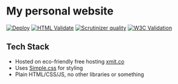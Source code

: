# My personal website
[![Deploy](https://github.com/Tairesh/www/actions/workflows/deploy.yaml/badge.svg)](https://tairesh.xmit.dev)
[![HTML Validate](https://github.com/Tairesh/www/actions/workflows/validate.yaml/badge.svg)](https://github.com/Tairesh/www/actions/workflows/validate.yaml)
[![Scrutinizer quality](https://img.shields.io/scrutinizer/quality/g/Tairesh/www)](https://scrutinizer-ci.com/g/Tairesh/www/)
[![W3C Validation](https://img.shields.io/w3c-validation/html?targetUrl=https%3A%2F%2Ftairesh.xmit.dev)](https://validator.w3.org/nu/?doc=https%3A%2F%2Ftairesh.xmit.dev%2F)

## Tech Stack
 - Hosted on eco-friendly free hosting [xmit.co](https://xmit.co)
 - Uses [Simple.css](https://simplecss.org/) for styling
 - Plain HTML/CSS/JS, no other libraries or something
